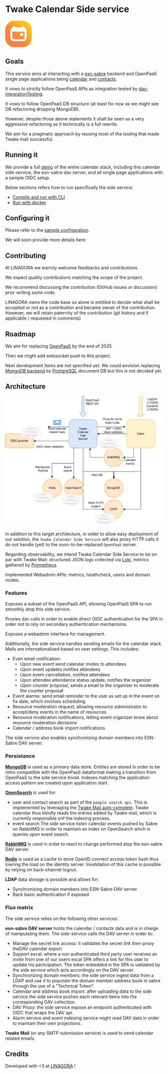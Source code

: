 # Twake Calendar Side service

![LOGO](assets/calendar.svg)

## Goals

This service aims at interacting with a [esn-sabre](https://github.com/linagora/esn-sabre/) backend and OpenPaaS single 
page applications being [calendar](https://github.com/linagora/esn-frontend-calendar) and 
[contacts](https://github.com/linagora/esn-frontend-contacts).

It vows to strictly follow OpenPaaS APIs as integration tested by [dav-integrationTesting](https://ci.linagora.com/btellier/dav-integrationtesting).

It vows to follow OpenPaaS DB structure (at least for now as we might see DB refactoring dropping MongoDB).

However, despite those above statements it shall be seen as a very aggressive refactoring as it technically is a full rewrite.

We aim for a pragmatic approach by reusing most of the tooling that made Twake mail successful.

## Running it

We provide a full [demo](app/docker-sample/README.md) of the entire calendar stack, including this calendar side-service,
the esn-sabre dav server, and all single page applications with a sample OIDC setup.

Below sections refers how to run specifically the side service:

 - [Compile and run with CLI](docs/run/run-cli.md)
 - [Run with docker](docs/run/run-docker.md)

## Configuring it

Please refer to the [sample configuration](app/src/main/conf).

We will soon provide more details here.

## Contributing

At LINAGORA we warmly welcome feedbacks and contributions.

We expect quality contributions matching the scope of the project.

We recommend discussing the contribution (GitHub issues or discussion) prior writing some code.

LINAGORA owns the code base so alone is entitled to decide what shall be accepted or not as a contribution
and became owner of the contribution. However, we will retain paternity of the contribution (git history
and if applicable / requested in comments)

## Roadmap

We aim for replacing [OpenPaaS](https://open-paas.org/) by the end of 2025.

Then we might add websocket push to this project.

Next development items are not specified yet. We could envision replacing [MongoDB backend](https://www.mongodb.com/) by
[PostgreSQL](https://www.postgresql.org/) document DB but this is not decided yet.

## Architecture

![Architecture diagram](assets/twake-calendar-side-service-architecture.drawio.png)

In addition to this target architecture, in order to allow easy deployment of our solution, the 
`Twake Calendar Side Service` will also proxy HTTP calls it do not handle (yet) to the soon-to-be-replaced 
`OpenPaaS` server.

Regarding observability, we intend Twake Calendar Side Service to be on par with Twake Mail: structured JSON logs 
collected via [Loki](https://grafana.com/oss/loki/), metrics gathered by [Prometheus](https://prometheus.io/). 

Implemented Webadmin APIs: metrics, heathcheck, users and domain routes.

### Features

Exposes a subset of the OpenPaaS API, allowing OpenPaaS SPA to run smoothly atop this side service.

Proxies dav calls in order to enable direct OIDC authentication for the SPA in order not to rely on secondary authentication
mechanisms.

Exposes a webadmin interface for management.

Additionally, the side service handles sending emails for the calendar stack. Mails are internationalized based on user
settings. This includes:

- Even email notification:
    - Upon new event send calendar invites to attendees
    - Upon event updates notifies attendees
    - Upon event cancellation, notifies attendees
    - Upon attendee attendance status update, notifies the organizer
    - Upon counter proposal, sends a email to the organizer to moderate the counter proposal
- Event alarms: send email reminder to the user as set up in the event on fix date, which involves scheduling.
- Resource moderation request, allowing resource administrator to accept/deny events in the name of resources
- Resource moderation notifications, letting event organizer know about resource moderation decisions
- Calendar / address book import notifications

The side service also enables synchronizing domain members into ESN-Sabre DAV server.

### Persistance

[**MongoDB**](https://www.mongodb.com/) is used as a primary data store. Entities are stored in order to be retro-compatible
with the OpenPaaS dataformat making a transition from OpenPaaS to the side service trivial. Indexes matching the application
access pattern are created upon application start.

[**OpenSearch**](https://opensearch.org/) is used for:
 - user and contact search as part of the `people search api`. This is implemented by leveraging the 
[Twake Mail auto-complete](https://github.com/linagora/tmail-backend/blob/master/docs/modules/ROOT/pages/tmail-backend/features/contactAutocomplete.adoc).
Twake calendar thus blindly reads the entries added by Twake mail, which is currently responsible onf the indexing process.
 - event search.The side service listen calendar events pushed by Sabre on RabbitMQ in order to maintain an index on OpenSearch
whch is queries upon event search.

[**RabbitMQ**](https://www.rabbitmq.com/) is used in order to react to change performed atop the esn-sabre DAV server.

[**Redis**](https://redis.io/) is used as a cache to store OpenID connect access token hash thus lowring the load on the identity server. 
Invalidation of this cache is possible by relying on back-channel logout.

**LDAP** data storage is possible and allows for:
 - Synchronizing domain members into ESN-Sabre DAV server
 - Back basic authentication if exposed

### Flux matrix

The side service relies on the following other services:

**esn-sabre DAV server** holds the calendar / contacts data and is in charge of manipulating them. The side-service calls the
DAV server in order to:
 - Manage the secret link access: it validates the secret link then proxy theDAV calendar export
 - Support excal: where a non authenticated third party user receives an invite from one of our users excal SPA offers 
a link for this user to update his participation. The token enbedded in the SPA is validated by the side service which 
acts accordingly on the DAV server.
 - Synchronizing domain members: the side service ingest data from a LDAP and use it to poputate the domain member address book
in sabre through the use of a "Technical Token". 
 - Calendar and address book import: after uploading data to the side service the side service pushes each relevant items
into the corresponding DAV collection.
 - DAV Proxy: the side service expose an endpoint authenticated with OIDC that wraps the DAV api. 
 - Alarm service and event indexing service might read DAV data in order to maintain their own projections.

**Twake Mail** (or any SMTP submission service) is used to send calendar related emails.

## Credits

Developed with <3 at [LINAGORA](https://linagora.com) !